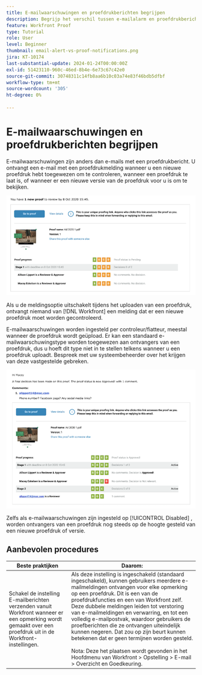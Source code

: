 ```yaml
---
title: E-mailwaarschuwingen en proefdrukberichten begrijpen
description: Begrijp het verschil tussen e-mailalarm en proefdrukberichten in  [!DNL &#x200B; Workfront].
feature: Workfront Proof
type: Tutorial
role: User
level: Beginner
thumbnail: email-alert-vs-proof-notifications.png
jira: KT-10174
last-substantial-update: 2024-01-24T00:00:00Z
exl-id: 51423110-960c-46ed-8b4e-6e73c67c42e0
source-git-commit: 30748311c14fb8aa6b10c03a74e83f46bdb5dfbf
workflow-type: tm+mt
source-wordcount: '305'
ht-degree: 0%

---
```


# E-mailwaarschuwingen en proefdrukberichten begrijpen

E-mailwaarschuwingen zijn anders dan e-mails met een proefdrukbericht. U ontvangt een e-mail met een proefdrukmelding wanneer u een nieuwe proefdruk hebt toegewezen om te controleren, wanneer een proefdruk te laat is, of wanneer er een nieuwe versie van de proefdruk voor u is om te bekijken.

![&#x200B; een beeld van een e-mail die van het proefdrukbericht erop wijst dat er een nieuw bewijs aan overzicht is.](assets/email-alert-1.png)

Als u de meldingsoptie uitschakelt tijdens het uploaden van een proefdruk, ontvangt niemand van [!DNL Workfront] een melding dat er een nieuwe proefdruk moet worden gecontroleerd.

E-mailwaarschuwingen worden ingesteld per controleur/fiatteur, meestal wanneer de proefdruk wordt geüpload. Er kan een standaard e-mailwaarschuwingstype worden toegewezen aan ontvangers van een proefdruk, dus u hoeft dit type niet in te stellen telkens wanneer u een proefdruk uploadt. Bespreek met uw systeembeheerder over het krijgen van deze vastgestelde gebreken.

![&#x200B; een beeld van een e-mailalarm erop wijst die dat een besluit over het bewijs is genomen en er is een commentaar aan overzicht.](assets/email-alert-2.png)

Zelfs als e-mailwaarschuwingen zijn ingesteld op [!UICONTROL Disabled] , worden ontvangers van een proefdruk nog steeds op de hoogte gesteld van een nieuwe proefdruk of versie.

## Aanbevolen procedures

| Beste praktijken | Daarom: |
|---|---|
| Schakel de instelling E-mailberichten verzenden vanuit Workfront wanneer er een opmerking wordt gemaakt over een proefdruk uit in de Workfront-instellingen. | Als deze instelling is ingeschakeld (standaard ingeschakeld), kunnen gebruikers meerdere e-mailmeldingen ontvangen voor elke opmerking op een proefdruk. Dit is een van de proefdrukfuncties en een van Workfront zelf. Deze dubbele meldingen leiden tot verstoring van e-mailmeldingen en verwarring, en tot een volledig e-mailpostvak, waardoor gebruikers de proefberichten die ze ontvangen uiteindelijk kunnen negeren. Dat zou op zijn beurt kunnen betekenen dat er geen termijnen worden gesteld. <br> <br> Nota: Deze het plaatsen wordt gevonden in het Hoofdmenu van Workfront > Opstelling > E-mail > Overzicht en Goedkeuring. |


